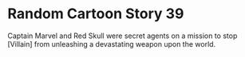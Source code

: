 # Random Cartoon Story 39

Captain Marvel and Red Skull were secret agents on a mission to stop [Villain] from unleashing a devastating weapon upon the world.
